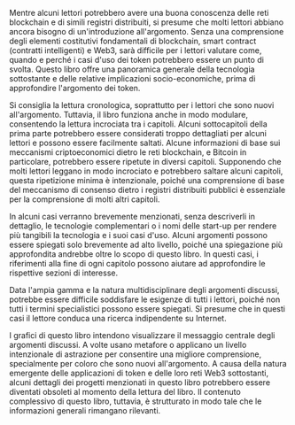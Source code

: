 Mentre alcuni lettori potrebbero avere una buona conoscenza delle reti blockchain e di simili registri distribuiti, si presume che molti lettori abbiano ancora bisogno di un'introduzione all'argomento. Senza una comprensione degli elementi costitutivi fondamentali di blockchain, smart contract (contratti intelligenti) e Web3, sarà difficile per i lettori valutare come, quando e perché i casi d'uso dei token potrebbero essere un punto di svolta. Questo libro offre una panoramica generale della tecnologia sottostante e delle relative implicazioni socio-economiche, prima di approfondire l'argomento dei token.

Si consiglia la lettura cronologica, soprattutto per i lettori che sono nuovi all'argomento. Tuttavia, il libro funziona anche in modo modulare, consentendo la lettura incrociata tra i capitoli. Alcuni sottocapitoli della prima parte potrebbero essere considerati troppo dettagliati per alcuni lettori e possono essere facilmente saltati. Alcune informazioni di base sui meccanismi criptoeconomici dietro le reti blockchain, e Bitcoin in particolare, potrebbero essere ripetute in diversi capitoli. Supponendo che molti lettori leggano in modo incrociato e potrebbero saltare alcuni capitoli, questa ripetizione minima è intenzionale, poiché una comprensione di base del meccanismo di consenso dietro i registri distribuiti pubblici è essenziale per la comprensione di molti altri capitoli.

In alcuni casi verranno brevemente menzionati, senza descriverli in dettaglio, le tecnologie complementari o i nomi delle start-up per rendere più tangibili la tecnologia e i suoi casi d'uso. Alcuni argomenti possono essere spiegati solo brevemente ad alto livello, poiché una spiegazione più approfondita andrebbe oltre lo scopo di questo libro. In questi casi, i riferimenti alla fine di ogni capitolo possono aiutare ad approfondire le rispettive sezioni di interesse.

Data l'ampia gamma e la natura multidisciplinare degli argomenti discussi, potrebbe essere difficile soddisfare le esigenze di tutti i lettori, poiché non tutti i termini specialistici possono essere spiegati. Si presume che in questi casi il lettore conduca una ricerca indipendente su Internet.

I grafici di questo libro intendono visualizzare il messaggio centrale degli argomenti discussi. A volte usano metafore o applicano un livello intenzionale di astrazione per consentire una migliore comprensione, specialmente per coloro che sono nuovi all'argomento. A causa della natura emergente delle applicazioni di token e delle loro reti Web3 sottostanti, alcuni dettagli dei progetti menzionati in questo libro potrebbero essere diventati obsoleti al momento della lettura del libro. Il contenuto complessivo di questo libro, tuttavia, è strutturato in modo tale che le informazioni generali rimangano rilevanti.
